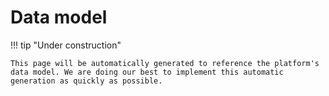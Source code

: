 # Data model

!!! tip "Under construction"

    This page will be automatically generated to reference the platform's data model. We are doing our best to implement this automatic generation as quickly as possible.
